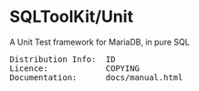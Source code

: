 <h1>SQLToolKit/Unit</h1>

<p>A Unit Test framework for MariaDB, in pure SQL</p>

<pre>
Distribution Info:  ID
Licence:            COPYING
Documentation:      docs/manual.html
</pre>
